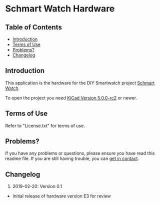 # Schmart Watch Hardware

## Table of Contents

- [Introduction](#introduction)
- [Terms of Use](#terms-of-use)
- [Problems?](#problems)
- [Changelog](#changelog)

## Introduction

This application is the hardware for the DIY Smartwatch project [Schmart Watch](http://www.kurzschluss-blog.de/2018/07/schmartwatch-01-smartwatch-selbst-gebaut.html).

To open the project you need [KiCad Version 5.0.0-rc2](http://kicad-pcb.org/) or newer.

## Terms of Use

Refer to "License.txt" for terms of use.

## Problems?

If you have any problems or questions, please ensure you have read this readme
file. If you are still having trouble, you can
[get in contact](https://plus.google.com/+BastianNeumann_DasBasti).

## Changelog

1. 2019-02-20: Version 0.1
  - Initial release of hardware version E3 for review
